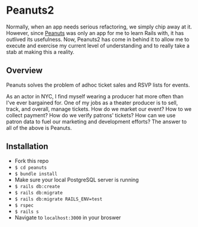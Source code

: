 # Peanuts2

Normally, when an app needs serious refactoring, we simply chip away at it. However, since [Peanuts](https://github.com/Thomascountz/peanuts) was only an app for me to learn Rails with, it has outlived its usefulness. Now, Peanuts2 has come in behind it to allow me to execute and exercise my current level of understanding and to really take a stab at making this a reality.

## Overview

Peanuts solves the problem of adhoc ticket sales and RSVP lists for events. 

As an actor in NYC, I find myself wearing a producer hat more often than I've ever bargained for. One of my jobs as a theater producer is to sell, track, and overall, manage tickets. How do we market our event? How to we collect payment? How do we verify patrons' tickets? How can we use patron data to fuel our marketing and development efforts? The answer to all of the above is Peanuts.

## Installation
- Fork this repo
- `$ cd peanuts`
- `$ bundle install`
- Make sure your local PostgreSQL server is running
- `$ rails db:create`
- `$ rails db:migrate`
- `$ rails db:migrate RAILS_ENV=test`
- `$ rspec`
- `$ rails s`
- Navigate to `localhost:3000` in your broswer
